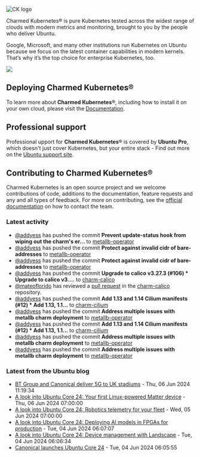 ![CK logo](https://assets.ubuntu.com/v1/451d4cf4-Charmed+Kubernetes_RGB_onWhite_2022.svg)

Charmed Kubernetes® is pure Kubernetes tested across the widest range of clouds with modern metrics and monitoring, brought to you by the people who deliver Ubuntu.

Google, Microsoft, and many other institutions run Kubernetes on Ubuntu because we focus on the latest container capabilities in modern kernels. That’s why it’s the top choice for enterprise Kubernetes, too.

![](https://assets.ubuntu.com/v1/843c77b6-juju-at-a-glace.svg)

## Deploying Charmed Kubernetes®

To learn more about **Charmed Kubernetes**®, including how to install it on your own cloud, please visit the [Documentation][docs].

## Professional support

Professional upport for **Charmed Kubernetes**® is covered by **Ubuntu Pro**, which doesn't just cover Kubernetes, but your entire stack - Find out more on the [Ubuntu support site](https://ubuntu.com/support).

## Contributing to Charmed Kubernetes®

Charmed Kubernetes is an open source project and we welcome contributions of code, additions to the documentation, feature requests and any and all types of feedback. For more on contributing, see the [official documentation][get-in-touch] on how to contact the team.

<!-- LINKS -->
[docs]: https://ubuntu.com/kubernetes/docs
[get-in-touch]: https://ubuntu.com/kubernetes/docs/get-in-touch

### Latest activity

<!-- activity starts -->
 - [@addyess](https://github.com/addyess) has pushed the commit **Prevent update-status hook from wiping out the charm's er...** to [metallb-operator](https://github.com/charmed-kubernetes/metallb-operator)
 - [@addyess](https://github.com/addyess) has pushed the commit **Protect against invalid cidr of bare-addresses** to [metallb-operator](https://github.com/charmed-kubernetes/metallb-operator)
 - [@addyess](https://github.com/addyess) has pushed the commit **Protect against invalid cidr of bare-addresses** to [metallb-operator](https://github.com/charmed-kubernetes/metallb-operator)
 - [@addyess](https://github.com/addyess) has pushed the commit **Upgrade to calico v3.27.3 (#106)  * Upgrade to calico v3....** to [charm-calico](https://github.com/charmed-kubernetes/charm-calico)
 - [@mateoflorido](https://github.com/mateoflorido) has reviewed a [pull request](https://github.com/charmed-kubernetes/charm-calico/pull/106) in the [charm-calico](https://github.com/charmed-kubernetes/charm-calico) repository.
 - [@addyess](https://github.com/addyess) has pushed the commit **Add 1.13 and 1.14 Cilium manifests (#12)  * Add 1.13, 1.1...** to [charm-cilium](https://github.com/charmed-kubernetes/charm-cilium)
 - [@addyess](https://github.com/addyess) has pushed the commit **Address multiple issues with metallb charm deployment** to [metallb-operator](https://github.com/charmed-kubernetes/metallb-operator)
 - [@addyess](https://github.com/addyess) has pushed the commit **Add 1.13 and 1.14 Cilium manifests (#12)  * Add 1.13, 1.1...** to [charm-cilium](https://github.com/charmed-kubernetes/charm-cilium)
 - [@addyess](https://github.com/addyess) has pushed the commit **Address multiple issues with metallb charm deployment** to [metallb-operator](https://github.com/charmed-kubernetes/metallb-operator)
 - [@addyess](https://github.com/addyess) has pushed the commit **Address multiple issues with metallb charm deployment** to [metallb-operator](https://github.com/charmed-kubernetes/metallb-operator)
<!-- activity ends -->

<!-- roadmap starts -->

<!-- roadmap ends -->

### Latest from the Ubuntu blog

<!-- blog starts -->
* [BT Group and Canonical deliver 5G to UK stadiums](https://ubuntu.com//blog/bt-group-and-canonical-deliver-5g-to-uk-stadiums) - Thu, 06 Jun 2024 11:19:34 
* [A look into Ubuntu Core 24: Your first Linux-powered Matter device](https://ubuntu.com//blog/ubuntu-core-24-matter) - Thu, 06 Jun 2024 07:00:00 
* [A look into Ubuntu Core 24: Robotics telemetry for your fleet](https://ubuntu.com//blog/ubuntu-core-24-robotics-telemetry) - Wed, 05 Jun 2024 07:00:00 
* [A look into Ubuntu Core 24: Deploying AI models in FPGAs for production](https://ubuntu.com//blog/ubuntu-core-24-ai-models) - Tue, 04 Jun 2024 06:07:07 
* [A look into Ubuntu Core 24: Device management with Landscape](https://ubuntu.com//blog/ubuntu-core-24-device-management) - Tue, 04 Jun 2024 06:06:34 
* [Canonical launches Ubuntu Core 24](https://ubuntu.com//blog/canonical-launches-ubuntu-core-24) - Tue, 04 Jun 2024 06:05:55 
<!-- blog ends -->
